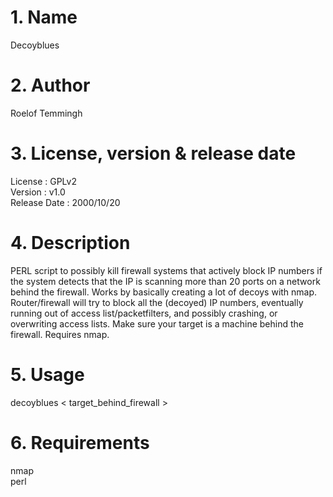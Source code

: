 # 1. Name
Decoyblues

# 2. Author
Roelof Temmingh

# 3. License, version & release date
License : GPLv2  
Version : v1.0  
Release Date : 2000/10/20

# 4. Description
PERL script to possibly kill firewall systems that actively block IP
numbers if the system detects that the IP is scanning more than 20 ports
on a network behind the firewall. Works by basically creating a lot of
decoys with nmap. Router/firewall will try to block all the (decoyed) IP
numbers, eventually running out of access list/packetfilters, and possibly
crashing, or overwriting access lists. Make sure your target is a machine
behind the firewall. Requires nmap.

# 5. Usage
decoyblues < target\_behind\_firewall >

# 6. Requirements
nmap  
perl
